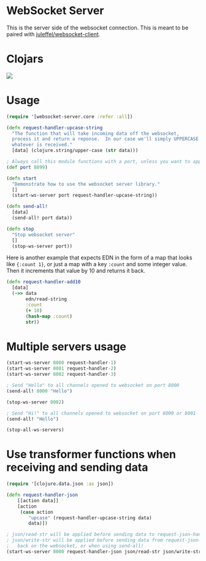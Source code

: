 # WebSocket Server

This is the server side of the websocket connection.  This is meant to
be paired with [juleffel/websocket-client](https://github.com/juleffel/websocket-client).

# Clojars

![](https://clojars.org/fentontravers/websocket-server/latest-version.svg)
  
# Usage

```clojure
(require '[websocket-server.core :refer :all])

(defn request-handler-upcase-string
  "The function that will take incoming data off the websocket,
  process it and return a reponse.  In our case we'll simply UPPERCASE
  whatever is received."
  [data] (clojure.string/upper-case (str data)))

; Always call this module functions with a port, unless you want to apply it to every server you opened on all ports.
(def port 8899)

(defn start
  "Demonstrate how to use the websocket server library."
  []
  (start-ws-server port request-handler-upcase-string))

(defn send-all!
  [data]
  (send-all! port data))

(defn stop
  "Stop websocket server"
  []
  (stop-ws-server port))
```
  
Here is another example that expects EDN in the form of a map that
looks like `{:count 1}`, or just a map with a key `:count` and some
integer value.  Then it increments that value by 10 and returns it
back.

```clojure
(defn request-handler-add10 
  [data]
  (->> data
       edn/read-string
       :count
       (+ 10)
       (hash-map :count)
       str))
```

# Multiple servers usage

```clojure
(start-ws-server 8000 request-handler-1)
(start-ws-server 8001 request-handler-2)
(start-ws-server 8002 request-handler-3)

; Send "Hello" to all channels opened to websocket on port 8000
(send-all! 8000 "Hello")

(stop-ws-server 8002)

; Send "Hi!" to all channels opened to websocket on port 8000 or 8001
(send-all! "Hello")

(stop-all-ws-servers)
```

# Use transformer functions when receiving and sending data

```clojure
(require '[clojure.data.json :as json])

(defn request-handler-json
    [[action data]]
    [action
     (case action
        "upcase" (request-handler-upcase-string data)
        data)])

; json/read-str will be applied before sending data to request-json-handler
; json/write-str will be applied before sending data from request-json-handler
;   back on the websocket, or when using send-all!
(start-ws-server 8000 request-handler-json json/read-str json/write-str)

```
